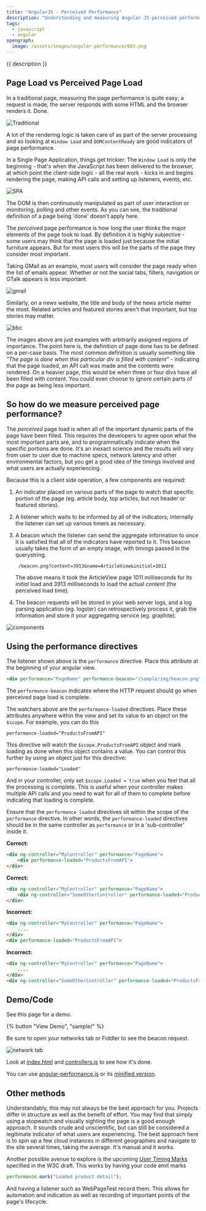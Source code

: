 ```yaml
---
title: "AngularJS - Perceived Performance"
description: "Understanding and measuring Angular JS perceived performance"
tags:
  - javascript
  - angular
opengraph:
  image: /assets/images/angular-performance/003.png  
---
```


{{ description }} 



## Page Load vs Perceived Page Load


In a traditional page, measuring the page performance is quite easy; a request is made, the server responds with some HTML and the browser renders it.  Done.

![Traditional](/assets/images/angular-performance/001.png)

A lot of the rendering logic is taken care of as part of the server processing and so looking at `Window Load` and `DOMContentReady` are good indicators of page performance.

In a Single Page Application, things get trickier.  The `Window Load` is only the beginning - that's when the JavaScript has been delivered to the browser, at which point the client-side logic - all the real work - kicks in and begins rendering the page, making API calls and setting up listeners, events, etc.

![SPA](/assets/images/angular-performance/002.png)

The DOM is then continuously manipulated as part of user interaction or monitoring, polling and other events. As you can see, the traditional definition of a page being 'done' doesn't apply here.

The *perceived* page performance is how long the user thinks the major elements of the page took to load. By definition it is highly subjective - some users may think that the page is loaded just because the initial furniture appears.  But for most users this will be the parts of the page they consider most important.  

Taking GMail as an example, most users will consider the page ready when the list of emails appear.  Whether or not the social tabs, filters, navigation or GTalk appears is less important.  

![gmail](/assets/images/angular-performance/003.png)

Similarly, on a news website, the title and body of the news article matter the most.  Related articles and featured stories aren't that important, but top stories may matter.

![bbc](/assets/images/angular-performance/004.png)

The images above are just examples with arbitrarily assigned regions of importance.  The point here is, the definition of page done has to be defined on a per-case basis.  The most common definition is usually something like *"The page is done when this particular div is filled with content"* - indicating that the page loaded, an API call was made and the contents were rendered. On a heavier page, this would be when three or four divs have all been filled with content.  You could even choose to ignore certain parts of the page as being less important.


## So how do we measure perceived page performance?

The *perceived* page load is when all of the important dynamic parts of the page have been filled.  This requires the developers to agree upon what the most important parts are, and to programmatically indicate when the specific portions are done.  It's an inexact science and the results will vary from user to user due to machine specs, network latency and other environmental factors, but you get a good idea of the timings involved and what users are actually experiencing.  

Because this is a client side operation, a few components are required:

1. An indicator placed on various parts of the page to watch that specific portion of the page (eg. article body, top articles, but not header or featured stories).
2. A listener which waits to be informed by all of the indicators; internally the listener can set up various timers as necessary.
3. A beacon which the listener can send the aggregate information to once it is satisfied that all of the indicators have reported to it.  This beacon usually takes the form of an empty image, with timings passed in the querystring.

        /beacon.png?content=3913&name=ArticleView&initial=1011
    
    The above means it took the ArticleView page 1011 milliseconds for its *initial* load and 3913 milliseconds to load the actual *content* (the perceived load time).

4. The beacon requests will be stored in your web server logs, and a log parsing application (eg. logster) can retrospectively process it, grab the information and store it your aggregating service (eg. graphite).


![components](/assets/images/angular-performance/005.png)


## Using the performance directives

The listener shown above is the `performance` directive.  Place this attribute at the beginning of your angular view.  

```html
<div performance="PageName" performance-beacon="/sample/img/beacon.png">
```    
    
The `performance-beacon` indicates where the HTTP request should go when perceived page load is complete.

The watchers above are the `performance-loaded` directives.  Place these attributes anywhere within the view and set its value to an object on the `$scope`.  For example, you can do this

    performance-loaded="ProductsFromAPI"
    
This directive will watch the `$scope.ProductsFromAPI` object and mark loading as done when this object contains a value.  You can control this further by using an object just for this directive:

    performance-loaded="Loaded"
    
And in your controller, only set `$scope.Loaded = true` when you feel that all the processing is complete.  This is useful when your controller makes multiple API calls and you need to wait for all of them to complete before indicating that loading is complete.

 
Ensure that the `performance loaded` directives sit within the scope of the `performance` directive.  In other words, the `performance-loaded` directives should be in the same controller as `performance` or in a 'sub-controller' inside it.  

**Correct:**

```html
<div ng-controller="MyController" performance="PageName">
    <div performance-loaded="ProductsFromAPI">
</div>
```    
    
**Correct:**

```html
<div ng-controller="MyController" performance="PageName">
    <div ng-controller="SomeOtherController" performance-loaded="ProductsFromAPI">
</div>
```

**Incorrect:**

```html
<div ng-controller="MyController" performance="PageName">
    ....
</div>
<div performance-loaded="ProductsFromAPI">
```

**Incorrect:**

```html
<div ng-controller="MyController" performance="PageName">
    ....
</div>
<div ng-controller="SomeOtherController" performance-loaded="ProductsFromAPI">
```


## Demo/Code

See this page for a demo.  

{% button "View Demo", "sample/" %}

Be sure to open your networks tab or Fiddler to see the beacon request.

![network tab](/assets/images/angular-performance/006.png)

Look at [index.html](https://github.com/mendhak/angular-performance/blob/master/sample/index.html) and [controllers.js](https://github.com/mendhak/angular-performance/blob/master/sample/js/controllers.js) to see how it's done.

You can use [angular-performance.js](https://raw.github.com/mendhak/angular-performance/master/src/angular-performance.js) or its [minified version](https://raw.github.com/mendhak/angular-performance/master/build/angular-performance.min.js).


## Other methods
Understandably, this may not always be the best approach for you. Projects differ in structure as well as the benefit of effort. You may find that simply using a stopwatch and visually sighting the page is a good enough approach. It sounds crude and unscientific, but can still be considered a legitimate indicator of what users are experiencing. The best approach here is to spin up a few cloud instances in different geographies and navigate to the site several times, taking the average. It's manual and it works.

Another possible avenue to explore is the upcoming [User Timing Marks](http://www.w3.org/TR/user-timing/) specified in the W3C draft. This works by having your code emit marks

```javascript
performance.mark("Loaded product detail");
```    

And having a listener such as WebPageTest record them. This allows for automation and indication as well as recording of important points of the page's lifecycle.

